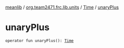 [meanlib](../../index.md) / [org.team2471.frc.lib.units](../index.md) / [Time](index.md) / [unaryPlus](./unary-plus.md)

# unaryPlus

`operator fun unaryPlus(): `[`Time`](index.md)